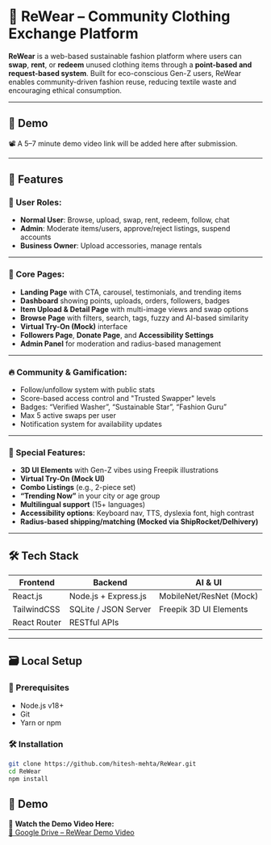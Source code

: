# 👚 ReWear – Community Clothing Exchange Platform

**ReWear** is a web-based sustainable fashion platform where users can **swap**, **rent**, or **redeem** unused clothing items through a **point-based and request-based system**. Built for eco-conscious Gen-Z users, ReWear enables community-driven fashion reuse, reducing textile waste and encouraging ethical consumption.

---

## 🚀 Demo

📽️ A 5–7 minute demo video link will be added here after submission.

---

## 🌟 Features

### 👤 User Roles:
- **Normal User**: Browse, upload, swap, rent, redeem, follow, chat
- **Admin**: Moderate items/users, approve/reject listings, suspend accounts
- **Business Owner**: Upload accessories, manage rentals

---

### 📱 Core Pages:
- **Landing Page** with CTA, carousel, testimonials, and trending items
- **Dashboard** showing points, uploads, orders, followers, badges
- **Item Upload & Detail Page** with multi-image views and swap options
- **Browse Page** with filters, search, tags, fuzzy and AI-based similarity
- **Virtual Try-On (Mock)** interface
- **Followers Page**, **Donate Page**, and **Accessibility Settings**
- **Admin Panel** for moderation and radius-based management

---

### 🔥 Community & Gamification:
- Follow/unfollow system with public stats
- Score-based access control and "Trusted Swapper" levels
- Badges: “Verified Washer”, “Sustainable Star”, “Fashion Guru”
- Max 5 active swaps per user
- Notification system for availability updates

---

### 🧩 Special Features:
- **3D UI Elements** with Gen-Z vibes using Freepik illustrations
- **Virtual Try-On (Mock UI)**
- **Combo Listings** (e.g., 2-piece set)
- **“Trending Now”** in your city or age group
- **Multilingual support** (15+ languages)
- **Accessibility options**: Keyboard nav, TTS, dyslexia font, high contrast
- **Radius-based shipping/matching (Mocked via ShipRocket/Delhivery)**

---

## 🛠️ Tech Stack

| Frontend        | Backend              | AI & UI                  |
|-----------------|----------------------|--------------------------|
| React.js        | Node.js + Express.js | MobileNet/ResNet (Mock)  |
| TailwindCSS     | SQLite / JSON Server | Freepik 3D UI Elements   |
| React Router    | RESTful APIs         |                         |

---

## 🗃️ Local Setup

### 🔧 Prerequisites
- Node.js v18+
- Git
- Yarn or npm

### 🛠️ Installation

```bash
git clone https://github.com/hitesh-mehta/ReWear.git
cd ReWear
npm install
```
## 🚀 Demo

🎥 **Watch the Demo Video Here:**  
[📂 Google Drive – ReWear Demo Video](https://drive.google.com/drive/folders/19SOYHeuI37MijVtXSIdAEuE2Pd0dXW8Q?usp=sharing)
